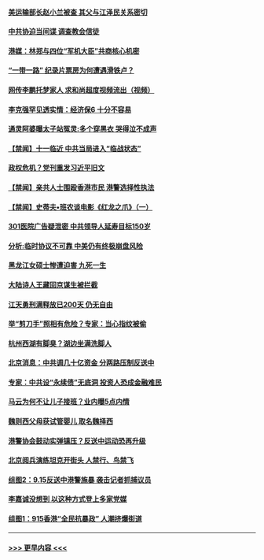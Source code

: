 #### [美运输部长赵小兰被查 其父与江泽民关系密切](../pages/prog204/a102666340.md?t=09170433) 
#### [中共协迫当间谍 调查教会信徒](../pages/prog204/a102665677.md?t=09170433) 
#### [港媒：林郑与四位“军机大臣”共商核心机密](../pages/prog204/a102666338.md?t=09170433) 
#### [“一带一路” 纪录片票房为何遭遇滑铁卢？](../pages/prog204/a102666333.md?t=09170433) 
#### [网传李鹏托梦家人 求和尚超度视频流出（视频）](../pages/prog204/a102666314.md?t=09170433) 
#### [李克强罕见透实情：经济保6 十分不容易](../pages/prog204/a102666294.md?t=09170433) 
#### [通灵阿婆曝太子站冤灵:多个穿黑衣 哭得泣不成声](../pages/prog204/a102666248.md?t=09170433) 
#### [【禁闻】十一临近 中共当局进入“临战状态”](../pages/prog204/a102666126.md?t=09170433) 
#### [政权危机？党刊重发习近平旧文](../pages/prog204/a102666139.md?t=09170433) 
#### [【禁闻】亲共人士围殴香港市民 港警选择性执法](../pages/prog204/a102666102.md?t=09170433) 
#### [【禁闻】史蒂夫•班农谈电影《红龙之爪》（一）](../pages/prog204/a102666096.md?t=09170433) 
#### [301医院广告疑泄密 中共领导人延寿目标150岁](../pages/prog204/a102666004.md?t=09170433) 
#### [分析:临时协议不可靠 中美仍有终极崩盘风险](../pages/prog204/a102665972.md?t=09170433) 
#### [黑龙江女硕士惨遭迫害 九死一生](../pages/prog204/a102665913.md?t=09170433) 
#### [大陆诗人王藏回京谋生被拦截](../pages/prog204/a102665755.md?t=09170433) 
#### [江天勇刑满释放已200天 仍无自由](../pages/prog204/a102665765.md?t=09170433) 
#### [举“剪刀手”照相有危险？专家：当心指纹被偷](../pages/prog204/a102665736.md?t=09170433) 
#### [杭州西湖有脚臭？湖边坐满洗脚人](../pages/prog204/a102665738.md?t=09170433) 
#### [北京消息：中共调几十亿资金 分两路压制反送中](../pages/prog204/a102665695.md?t=09170433) 
#### [专家：中共设“永续债”无底洞 投资人恐成金融难民](../pages/prog204/a102665676.md?t=09170433) 
#### [马云为何不让儿子接班？业内曝5点内情](../pages/prog204/a102665613.md?t=09170433) 
#### [魏则西父母获试管婴儿 取名魏择西](../pages/prog204/a102665589.md?t=09170433) 
#### [港警协会鼓动实弹镇压？反送中运动恐再升级](../pages/prog204/a102665581.md?t=09170433) 
#### [北京阅兵演练坦克开街头 人禁行、鸟禁飞](../pages/prog204/a102665496.md?t=09170433) 
#### [组图2：9.15反送中港警施暴 袭击记者抓捕议员](../pages/prog204/a102665501.md?t=09170433) 
#### [李嘉诚没想到 以这种方式登上多家党媒](../pages/prog204/a102665463.md?t=09170433) 
#### [组图1：915香港“全民抗暴政” 人潮挤爆街道](../pages/prog204/a102665414.md?t=09170433) 

----
#### [ >>> 更早内容 <<< ](../indexes/prog204-earlier.md)
